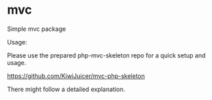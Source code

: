 # mvc
Simple mvc package

Usage:

Please use the prepared php-mvc-skeleton repo for a quick setup and usage.

https://github.com/KiwiJuicer/mvc-php-skeleton

There might follow a detailed explanation.
